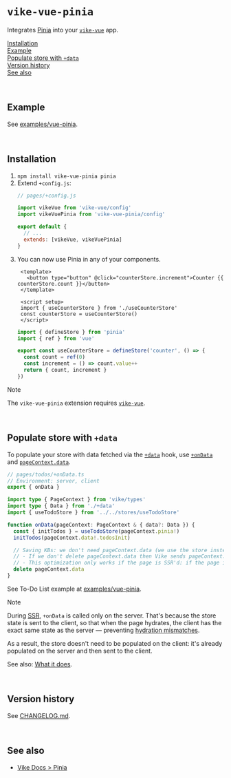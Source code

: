 # `vike-vue-pinia`

Integrates [Pinia](https://pinia.vuejs.org) into your [`vike-vue`](https://vike.dev/vike-vue) app.

[Installation](#installation)  
[Example](#example)  
[Populate store with `+data`](#populate-store-with-data)  
[Version history](#version-history)  
[See also](#see-also)  

<br/>

## Example

See [examples/vue-pinia](https://github.com/vikejs/vike-vue/tree/main/examples/vue-pinia).

<br/>

## Installation

1. `npm install vike-vue-pinia pinia`
2. Extend `+config.js`:
   ```js
   // pages/+config.js

   import vikeVue from 'vike-vue/config'
   import vikeVuePinia from 'vike-vue-pinia/config'

   export default {
     // ...
     extends: [vikeVue, vikeVuePinia]
   }
   ```
3. You can now use Pinia in any of your components.
   ```vue
    <template>
      <button type="button" @click="counterStore.increment">Counter {{ counterStore.count }}</button>
    </template>

    <script setup>
    import { useCounterStore } from './useCounterStore'
    const counterStore = useCounterStore()
    </script>
    ```
    ```js
    import { defineStore } from 'pinia'
    import { ref } from 'vue'

    export const useCounterStore = defineStore('counter', () => {
      const count = ref(0)
      const increment = () => count.value++
      return { count, increment }
    })
    ```

> [!NOTE]
> The `vike-vue-pinia` extension requires [`vike-vue`](https://vike.dev/vike-vue).

<br/>

## Populate store with `+data`

To populate your store with data fetched via the [`+data`](https://vike.dev/data) hook, use [`+onData`](https://vike.dev/onData) and [`pageContext.data`](https://vike.dev/pageContext#data).

```ts
// pages/todos/+onData.ts
// Environment: server, client
export { onData }

import type { PageContext } from 'vike/types'
import type { Data } from './+data'
import { useTodoStore } from '../../stores/useTodoStore'

function onData(pageContext: PageContext & { data?: Data }) {
  const { initTodos } = useTodoStore(pageContext.pinia!)
  initTodos(pageContext.data!.todosInit)

  // Saving KBs: we don't need pageContext.data (we use the store instead)
  // - If we don't delete pageContext.data then Vike sends pageContext.data to the client-side
  // - This optimization only works if the page is SSR'd: if the page is pre-rendered then don't do this
  delete pageContext.data
}
```

See To-Do List example at [examples/vue-pinia](https://github.com/vikejs/vike-vue/tree/main/examples/vue-pinia).

> [!NOTE]
> During [SSR](https://vike.dev/ssr), `+onData` is called only on the server. That's because the store state is sent to the client, so that when the page hydrates, the client has the exact same state as the server — preventing [hydration mismatches](https://vike.dev/hydration-mismatch).
>
> As a result, the store doesn't need to be populated on the client: it's already populated on the server and then sent to the client.
>
> See also: [What it does](#what-it-does).

<br/>

## Version history

See [CHANGELOG.md](https://github.com/vikejs/vike-vue/blob/main/packages/vike-vue-pinia/CHANGELOG.md).

<br/>

## See also

- [Vike Docs > Pinia](https://vike.dev/pinia)
